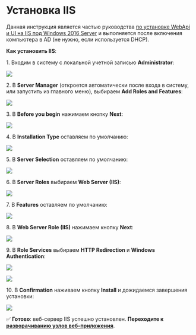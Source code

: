 # Установка IIS

Данная инструкция является частью руководства [по установке WebApi и UI на IIS под Windows 2016 Server](https://github.com/PrimoRPA/Docs.Rus/blob/139-%D0%B4%D0%BE%D0%B1%D0%B0%D0%B2%D0%B8%D1%82%D1%8C-%D0%B4%D0%BE%D0%BA%D1%83%D0%BC%D0%B5%D0%BD%D1%82%D1%8B-%D0%B0%D0%B4%D0%BC%D0%B8%D0%BD%D0%B0-%D0%B2-%D1%80%D0%B0%D0%B7%D0%B4%D0%B5%D0%BB-%D0%BE%D1%80%D0%BA%D0%B5%D1%81%D1%82%D1%80%D0%B0%D1%82%D0%BE%D1%80%D0%B0/orchestrator/admin/Windows/webapi/install-webapi-introduction.md) и выполняется после включения компьютера в AD (не нужно, если используется DHCP).

**Как установить IIS**:

1\. Входим в систему с локальной учетной записью **Administrator**:

![](<../../../../.gitbook/assets/install-webapi-iis-1.png>)

2\. В **Server Manager** (откроется автоматически после входа в систему, или запустить из главного меню), выбираем **Add Roles and Features**:

![](<../../../../.gitbook/assets/install-webapi-iis-2.png>)

3\. В **Before you begin** нажимаем кнопку **Next**:

![](<../../../../.gitbook/assets/install-webapi-iis-3.png>)

4\. В **Installation Type** оставляем по умолчанию:

![](<../../../../.gitbook/assets/install-webapi-iis-4.png>)

5\. В **Server Selection** оставляем по умолчанию:

![](<../../../../.gitbook/assets/install-webapi-iis-5.png>)

6\. В **Server Roles** выбираем **Web Server (IIS)**: 

![](<../../../../.gitbook/assets/install-webapi-iis-6.png>)

7\. В **Features** оставляем по умолчанию:

![](<../../../../.gitbook/assets/install-webapi-iis-7.png>)

8\. В **Web Server Role (IIS)** нажимаем кнопку **Next**:

![](<../../../../.gitbook/assets/install-webapi-iis-8.png>)

9\. В **Role Services** выбираем **HTTP Redirection** и **Windows Authentication**:

![](<../../../../.gitbook/assets/install-webapi-iis-9.png>)

![](<../../../../.gitbook/assets/install-webapi-iis-10.png>)

10\. В **Confirmation** наживаем кнопку **Install** и дожидаемся завершения установки:

![](<../../../../.gitbook/assets/install-webapi-iis-11.png>)

:white_check_mark: **Готово**: веб-сервер IIS успешно установлен. **Переходите к [разворачиванию узлов веб-приложения](https://github.com/PrimoRPA/Docs.Rus/blob/139-%D0%B4%D0%BE%D0%B1%D0%B0%D0%B2%D0%B8%D1%82%D1%8C-%D0%B4%D0%BE%D0%BA%D1%83%D0%BC%D0%B5%D0%BD%D1%82%D1%8B-%D0%B0%D0%B4%D0%BC%D0%B8%D0%BD%D0%B0-%D0%B2-%D1%80%D0%B0%D0%B7%D0%B4%D0%B5%D0%BB-%D0%BE%D1%80%D0%BA%D0%B5%D1%81%D1%82%D1%80%D0%B0%D1%82%D0%BE%D1%80%D0%B0/orchestrator/admin/Windows/webapi/web-app-nodes.md)**.
